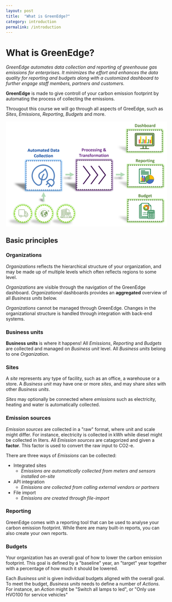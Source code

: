 ```yaml
---
layout: post
title:  "What is GreenEdge?"
category: introduction
permalink: /introduction
---
```

# What is GreenEdge? 
*GreenEdge automates data collection and reporting of greenhouse gas emissions for enterprises. It minimizes the effort and enhances the data quality for reporting and budgets along with a customized dashboard to further engage staff members, partners and customers.*

**GreenEdge** is made to give controll of your carbon emission footprint by automating the process of collecting the emissions.

Througout this course we will go through all aspects of GreeEdge, such as *Sites*, *Emissions*, *Reporting*, *Budgets* and more.

<img src="/images/introduction_1.png">

## Basic principles

### Organizations
*Organizations* reflects the hierarchical structure of your organization, and may be made up of multiple levels which often reflects regions to some level.

*Organizations* are visible through the navigation of the GreenEdge dashboard. *Organizational* dashboards provides an **aggregated** overview of all *Business units* below.

*Organizations* cannot be managed through GreenEdge. Changes in the organizational structure is handled through integration with back-end systems.

### Business units
**Business units** is where it happens! All *Emissions*, *Reporting* and *Budgets* are collected and managed on *Business unit* level. All *Business units* belong to one *Organization*.

### Sites
A *site* represents any type of facility, such as an office, a warehouse or a store. A *Business unit* may have one or more *sites*, and may share *sites* with other *Business units*.

*Sites* may optionally be connected where *emissions* such as electricity, heating and water is automatically collected.

### Emission sources
*Emission sources* are collected in a "raw" format, where unit and scale might differ. For instance, electricity is collected in kWh while diesel might be collected in liters. All *Emission sources* are catagorized and given a **factor**. This factor is used to convert the raw input to CO2-e.

There are three ways of *Emissions* can be collected:
* Integrated sites
    * *Emissions are automatically collected from meters and sensors installed on-site*
* API integration
    * *Emissions are collected from calling external vendors or partners*
* File import 
    * *Emissions are created through file-import*

### Reporting
GreenEdge comes with a reporting tool that can be used to analyse your carbon emission footprint. While there are many built-in reports, you can also create your own reports.

### Budgets
Your organization has an overall goal of how to lower the carbon emission footprint. This goal is defined by a "baseline" year, an "target" year together with a percentage of how much it should be lowered.

Each *Business unit* is given individual budgets aligned with the overall goal. To meet the budget, *Business units* needs to define a number of *Actions*. For instance, an *Action* might be "Switch all lamps to led", or "Only use HVO100 for service vehicles"